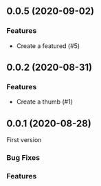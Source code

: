 

## 0.0.5 (2020-09-02)

### Features
- Create a featured (#5)


## 0.0.2 (2020-08-31)

### Features
- Create a thumb (#1)


## 0.0.1 (2020-08-28) 
First version 

### Bug Fixes

### Features 
